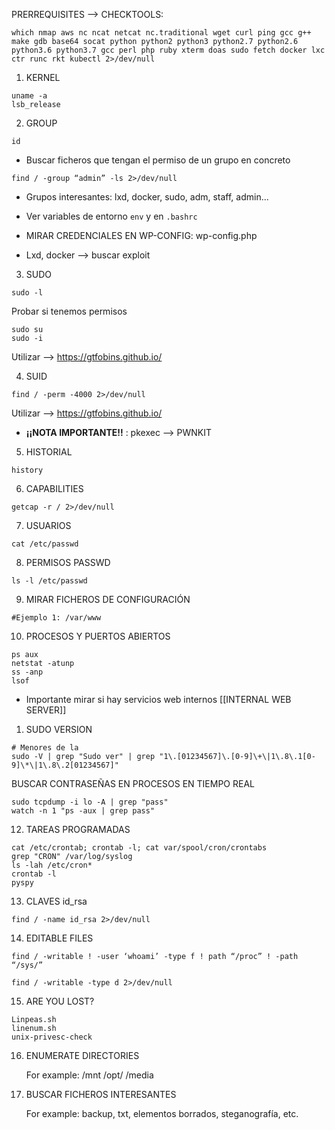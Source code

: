 

PRERREQUISITES --> CHECKTOOLS:

```
which nmap aws nc ncat netcat nc.traditional wget curl ping gcc g++ make gdb base64 socat python python2 python3 python2.7 python2.6 python3.6 python3.7 gcc perl php ruby xterm doas sudo fetch docker lxc ctr runc rkt kubectl 2>/dev/null
```

1.   KERNEL

```
uname -a
lsb_release
```

2. GROUP

```
id
```

* Buscar ficheros que tengan el permiso de un grupo en concreto

```
find / -group “admin” -ls 2>/dev/null
```

* Grupos interesantes: lxd, docker, sudo, adm, staff, admin...

* Ver variables de entorno `env` y en `.bashrc`  

* MIRAR CREDENCIALES EN WP-CONFIG: wp-config.php

* Lxd, docker --> buscar exploit

3. SUDO

```
sudo -l
```

Probar si tenemos permisos

```
sudo su
sudo -i
```

Utilizar --> https://gtfobins.github.io/

4. SUID 

```
find / -perm -4000 2>/dev/null
```

Utilizar --> https://gtfobins.github.io/

* **¡¡NOTA IMPORTANTE!!** : pkexec  --> PWNKIT

5. HISTORIAL

```
history
```

6. CAPABILITIES

```
getcap -r / 2>/dev/null
```

7. USUARIOS

```
cat /etc/passwd
```

8. PERMISOS PASSWD

```
ls -l /etc/passwd
```

9.  MIRAR FICHEROS DE CONFIGURACIÓN

```
#Ejemplo 1: /var/www
```

10.  PROCESOS Y PUERTOS ABIERTOS

```
ps aux
netstat -atunp
ss -anp
lsof
```

* Importante mirar si hay servicios web internos [[INTERNAL WEB SERVER]]

1. SUDO VERSION

```
# Menores de la 
sudo -V | grep "Sudo ver" | grep "1\.[01234567]\.[0-9]\+\|1\.8\.1[0-9]\*\|1\.8\.2[01234567]"
```

BUSCAR CONTRASEÑAS EN PROCESOS EN TIEMPO REAL

```
sudo tcpdump -i lo -A | grep "pass"
watch -n 1 "ps -aux | grep pass"
```

12. TAREAS PROGRAMADAS

```
cat /etc/crontab; crontab -l; cat var/spool/cron/crontabs
grep "CRON" /var/log/syslog
ls -lah /etc/cron*
crontab -l
pyspy
```

13. CLAVES id_rsa

```
find / -name id_rsa 2>/dev/null
```

14. EDITABLE FILES

```
find / -writable ! -user ‘whoami’ -type f ! path “/proc” ! -path “/sys/”

find / -writable -type d 2>/dev/null
```

15. ARE YOU LOST?

```
Linpeas.sh
linenum.sh
unix-privesc-check
```

16. ENUMERATE DIRECTORIES

	For example: /mnt /opt/ /media

17. BUSCAR FICHEROS INTERESANTES

	For example: backup, txt, elementos borrados, steganografía, etc.